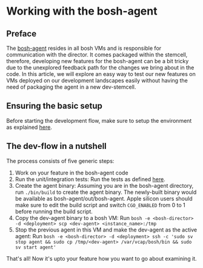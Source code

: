 # Working with the bosh-agent

## Preface
The [bosh-agent](https://github.com/cloudfoundry/bosh-agent) resides in all bosh VMs and is responsible for communication with the director. It comes packaged within the stemcell, therefore, developing new features for the bosh-agent can be a bit tricky due to the unexplored feedback path for the changes we bring about in the code. In this article, we will explore an easy way to test our new features on VMs deployed on our development landscapes easily without having the need of packaging the agent in a new dev-stemcell.

## Ensuring the basic setup
Before starting the development flow, make sure to setup the environment as explained [here](https://github.com/cloudfoundry/bosh-agent/blob/main/docs/dev_setup.md#set-up-a-workstation-for-development).

## The dev-flow in a nutshell

The process consists of five generic steps:

1. Work on your feature in the bosh-agent code
2. Run the unit/integration tests: Run the tests as defined [here](https://github.com/cloudfoundry/bosh-agent/blob/main/docs/dev_setup.md#running-tests).
3. Create the agent binary: Assuming you are in the bosh-agent directory, run `./bin/build` to create the agent binary. The newly-built binary would be available as bosh-agent/out/bosh-agent. Apple silicon users should make sure to edit the build script and switch `CGO_ENABLED` from 0 to 1 before running the build script.
4. Copy the dev-agent binary to a bosh VM: Run `bosh -e <bosh-director> -d <deployment> scp <dev-agent> <instance_name>:/tmp`
5. Stop the previous agent in this VM and make the dev-agent as the active agent: Run `bosh -e <bosh-director> -d <deployment> ssh -c 'sudo sv stop agent && sudo cp /tmp/<dev-agent> /var/vcap/bosh/bin && sudo sv start agent'`

That's all! Now it's upto your feature how you want to go about examining it.